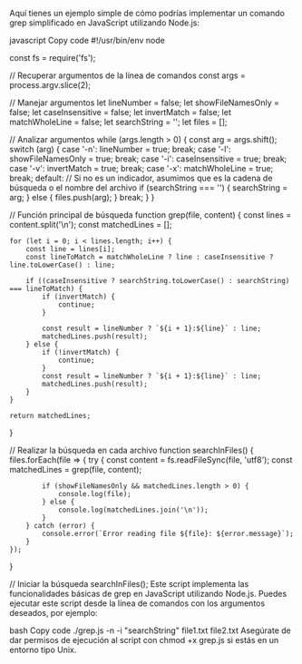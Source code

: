 Aquí tienes un ejemplo simple de cómo podrías implementar un comando grep simplificado en JavaScript utilizando Node.js:

javascript
Copy code
#!/usr/bin/env node

const fs = require('fs');

// Recuperar argumentos de la línea de comandos
const args = process.argv.slice(2);

// Manejar argumentos
let lineNumber = false;
let showFileNamesOnly = false;
let caseInsensitive = false;
let invertMatch = false;
let matchWholeLine = false;
let searchString = '';
let files = [];

// Analizar argumentos
while (args.length > 0) {
    const arg = args.shift();
    switch (arg) {
        case '-n':
            lineNumber = true;
            break;
        case '-l':
            showFileNamesOnly = true;
            break;
        case '-i':
            caseInsensitive = true;
            break;
        case '-v':
            invertMatch = true;
            break;
        case '-x':
            matchWholeLine = true;
            break;
        default:
            // Si no es un indicador, asumimos que es la cadena de búsqueda o el nombre del archivo
            if (searchString === '') {
                searchString = arg;
            } else {
                files.push(arg);
            }
            break;
    }
}

// Función principal de búsqueda
function grep(file, content) {
    const lines = content.split('\n');
    const matchedLines = [];

    for (let i = 0; i < lines.length; i++) {
        const line = lines[i];
        const lineToMatch = matchWholeLine ? line : caseInsensitive ? line.toLowerCase() : line;

        if ((caseInsensitive ? searchString.toLowerCase() : searchString) === lineToMatch) {
            if (invertMatch) {
                continue;
            }

            const result = lineNumber ? `${i + 1}:${line}` : line;
            matchedLines.push(result);
        } else {
            if (!invertMatch) {
                continue;
            }
            const result = lineNumber ? `${i + 1}:${line}` : line;
            matchedLines.push(result);
        }
    }

    return matchedLines;
}

// Realizar la búsqueda en cada archivo
function searchInFiles() {
    files.forEach(file => {
        try {
            const content = fs.readFileSync(file, 'utf8');
            const matchedLines = grep(file, content);

            if (showFileNamesOnly && matchedLines.length > 0) {
                console.log(file);
            } else {
                console.log(matchedLines.join('\n'));
            }
        } catch (error) {
            console.error(`Error reading file ${file}: ${error.message}`);
        }
    });
}

// Iniciar la búsqueda
searchInFiles();
Este script implementa las funcionalidades básicas de grep en JavaScript utilizando Node.js. Puedes ejecutar este script desde la línea de comandos con los argumentos deseados, por ejemplo:

bash
Copy code
./grep.js -n -i "searchString" file1.txt file2.txt
Asegúrate de dar permisos de ejecución al script con chmod +x grep.js si estás en un entorno tipo Unix.